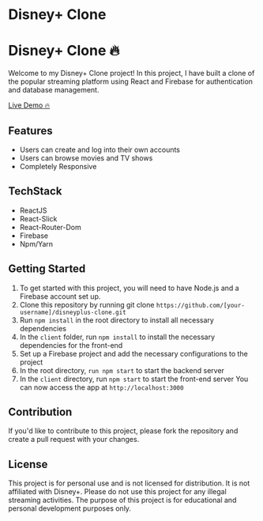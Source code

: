 # Disney+ Clone 




# Disney+ Clone 🔥
Welcome to my Disney+ Clone project! In this project, I have built a clone of the popular streaming platform using React and Firebase for authentication and database management.

<a href="https://disneyplus-clone-f00a7.web.app/" target=”_blank” >Live Demo 🔥</a>

## Features
- Users can create and log into their own accounts
- Users can browse movies and TV shows
- Completely Responsive

## TechStack
- ReactJS
- React-Slick
- React-Router-Dom
- Firebase
- Npm/Yarn

## Getting Started
1. To get started with this project, you will need to have Node.js and a Firebase account set up.
2. Clone this repository by running git clone `https://github.com/[your-username]/disneyplus-clone.git`
3. Run `npm install` in the root directory to install all necessary dependencies
4. In the `client` folder, run `npm install` to install the necessary dependencies for the front-end
5. Set up a Firebase project and add the necessary configurations to the project
6. In the root directory, `run npm start` to start the backend server
7. In the `client` directory, run `npm start` to start the front-end server
You can now access the app at `http://localhost:3000`

## Contribution
If you'd like to contribute to this project, please fork the repository and create a pull request with your changes.
## License
This project is for personal use and is not licensed for distribution. It is not affiliated with Disney+. Please do not use this project for any illegal streaming activities. The purpose of this project is for educational and personal development purposes only.
